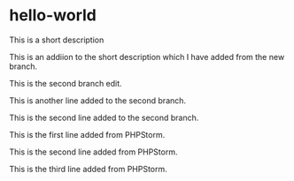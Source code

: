 # hello-world
This is a short description

This is an addiion to the short description which I have added from the new branch.

This is the second branch edit.

This is another line added to the second branch.

This is the second line added to the second branch.

This is the first line added from PHPStorm.

This is the second line added from PHPStorm.

This is the third line added from PHPStorm.
